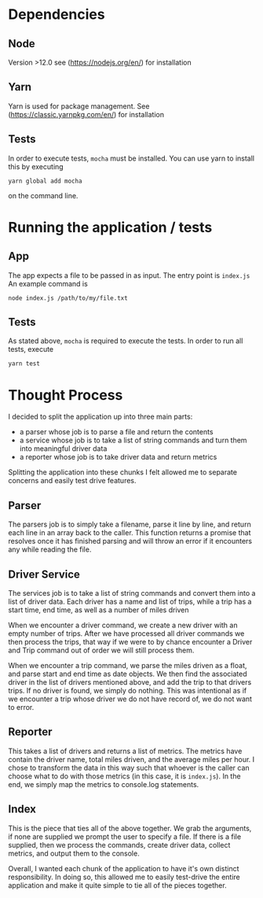 # Dependencies
## Node
Version >12.0 see (https://nodejs.org/en/) for installation

## Yarn
Yarn is used for package management. See (https://classic.yarnpkg.com/en/) for installation

## Tests
In order to execute tests, `mocha` must be installed. You can use yarn to install this by executing

`yarn global add mocha`

on the command line.

# Running the application / tests

## App
The app expects a file to be passed in as input. The entry point is `index.js` An example command is

`node index.js /path/to/my/file.txt`

## Tests
As stated above, `mocha` is required to execute the tests. In order to run all tests, execute

`yarn test`

# Thought Process

I decided to split the application up into three main parts:
* a parser whose job is to parse a file and return the contents
* a service whose job is to take a list of string commands and turn them into meaningful driver data
* a reporter whose job is to take driver data and return metrics

Splitting the application into these chunks I felt allowed me to separate concerns and easily test drive features.

## Parser
The parsers job is to simply take a filename, parse it line by line, and return each line in an array back to the caller. This function returns a promise that resolves once it has finished parsing and will throw an error if it encounters any while reading the file.

## Driver Service
The services job is to take a list of string commands and convert them into a list of driver data. Each driver has a name and list of trips, while a trip has a start time, end time, as well as a number of miles driven

When we encounter a driver command, we create a new driver with an empty number of trips. After we have processed all driver commands we then process the trips, that way if we were to by chance encounter a Driver and Trip command out of order we will still process them. 

When we encounter a trip command, we parse the miles driven as a float, and parse start and end time as date objects. We then find the associated driver in the list of drivers mentioned above, and add the trip to that drivers trips. If no driver is found, we simply do nothing. This was intentional as if we encounter a trip whose driver we do not have record of, we do not want to error.

## Reporter
This takes a list of drivers and returns a list of metrics. The metrics have contain the driver name, total miles driven, and the average miles per hour. I chose to transform the data in this way such that whoever is the caller can choose what to do with those metrics (in this case, it is `index.js`). In the end, we simply map the metrics to console.log statements.

## Index
This is the piece that ties all of the above together. We grab the arguments, if none are supplied we prompt the user to specify a file. If there is a file supplied, then we process the commands, create driver data, collect metrics, and output them to the console.

Overall, I wanted each chunk of the application to have it's own distinct responsibility. In doing so, this allowed me to easily test-drive the entire application and make it quite simple to tie all of the pieces together.